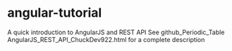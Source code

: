 # angular-tutorial
A quick introduction to AngularJS and REST API
See github_Periodic_Table AngularJS_REST_API_ChuckDev922.html for a complete description
